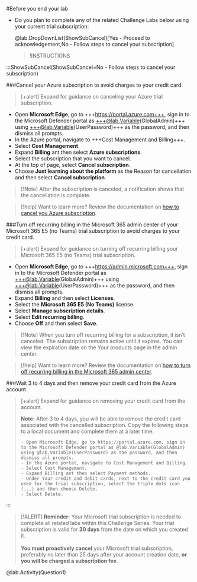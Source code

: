 <!-- This will be used in labs on the page before Summary page that require an Azure trial subscription as well as a M365 trial subscription

Variable: ShowSubCancel 

Activity/Question: 
Replacement Token Alias: Question1
Text: #####To proceed, please review and check the box to confirm your understanding and agreement with the following terms:
Format: Multiple Choice,single answer
Answer: I understand that a Microsoft trial subscription is necessary to complete all related labs within this Challenge Series. The trial subscription is valid for 30 days from the date of creation.  I acknowledge that I must proactively cancel my Microsoft trial subscription, preferably no later than 25 days after the account creation date, to avoid being charged a subscription fee.
Blocks page navigation until answered: Enabled 
Show Results in Report: Enabled 

-->

#Before you end your lab 

- Do you plan to complete any of the related Challenge Labs below using your current trial subscription: 

    @lab.DropDownList(ShowSubCancel)[Yes - Proceed to acknowledgement,No - Follow steps to cancel your subscription]

    >!INSTRUCTIONS[](https://raw.githubusercontent.com/LODSContent/Challenge-V3-Framework/main/Templates/Sections/NextStepSeries/@lab.Variable(Series).md) 

:::ShowSubCancel(ShowSubCancel=No - Follow steps to cancel your subscription)

###Cancel your Azure subscription to avoid charges to your credit card.

>[+alert] Expand for guidance on canceling your Azure trial subscription.
- Open **Microsoft Edge**, go to +++https://portal.azure.com+++, sign in to the Microsoft Defender portal as +++@lab.Variable(GlobalAdmin)+++ using +++@lab.Variable(UserPassword)+++ as the password, and then dismiss all prompts.
- In the Azure portal, navigate to +++Cost Management and Billing+++.
- Select **Cost Management**.
- Expand **Billing** ant then select **Azure subscriptions**.
- Select the subscription that you want to cancel.
- At the top of page, select **Cancel subscription**.
- Choose **Just learning about the platform** as the Reason for cancellation and then select **Cancel subscription**.

>[!Note] After the subscription is canceled, a notification shows that the cancellation is complete.

>[!help] Want to learn more? Review the documentation on [how to cancel you Azure subscription](https://learn.microsoft.com/en-us/azure/cost-management-billing/manage/cancel-azure-subscription "Cancel your Azure Subscription").

###Turn off recurring billing in the Microsoft 365 admin center of your Microsoft 365 E5 (no Teams) trial subscription to avoid charges to your credit card. 

>[+alert] Expand for guidance on turning off recurring billing your Microsoft 365 E5 (no Teams) trial subscription.
- Open **Microsoft Edge**, go to +++https://admin.microsoft.com+++, sign in to the Microsoft Defender portal as +++@lab.Variable(GlobalAdmin)+++ using +++@lab.Variable(UserPassword)+++ as the password, and then dismiss all prompts.
- Expand **Billing** and then select **Licenses**.
- Select the **Microsoft 365 E5 (No Teams)** license.
- Select **Manage subscription details**.
- Select **Edit recurring billing**.
- Choose **Off** and then select **Save**.

>[!Note] When you turn off recurring billing for a subscription, it isn’t canceled. The subscription remains active until it expires. You can view the expiration date on the Your products page in the admin center.

>[!help] Want to learn more? Review the documentation on [how to turn off recurring billing in the Microsoft 365 admin center](https://learn.microsoft.com/en-us/microsoft-365/commerce/subscriptions/renew-your-subscription?view=o365-worldwide "Turn off recurring billing in the Microsoft 365 admin center").


###Wait 3 to 4 days and then remove your credit card from the Azure account.

>[+alert] Expand for guidance on removing your credit card from the account.
>
>**Note:** After 3 to 4 days, you will be able to remove the credit card associated with the cancelled subscription. Copy the following steps to a local document and complete them at a later time: 
>
>```-nocolor
>- Open Microsoft Edge, go to https://portal.azure.com, sign in to the Microsoft Defender portal as @lab.Variable(GlobalAdmin) using @lab.Variable(UserPassword) as the password, and then dismiss all prompts.
>- In the Azure portal, navigate to Cost Management and Billing.
>- Select Cost Management.
>- Expand Billing ant then select Payment methods.
>- Under Your credit and debit cards, next to the credit card you used for the trial subscription, select the triple dots icon (...) and then choose Delete.
>- Select Delete.
>```

:::

>[!ALERT] **Reminder:**
>Your Microsoft trial subscription is needed to complete all related labs within this Challenge Series. Your trial subscription is valid for **30 days** from the date on which you created it. <br><br>
>**You must proactively cancel** your Microsoft trial subscription, preferably no later than 25 days after your account creation date, **or you will be charged a subscription fee**.

@lab.Activity(Question1)
